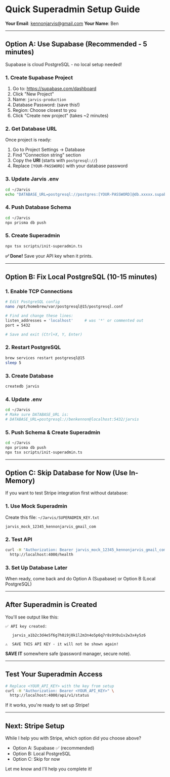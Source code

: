 # Quick Superadmin Setup Guide

**Your Email**: kennonjarvis@gmail.com
**Your Name**: Ben

---

## Option A: Use Supabase (Recommended - 5 minutes)

Supabase is cloud PostgreSQL - no local setup needed!

### 1. Create Supabase Project
1. Go to: https://supabase.com/dashboard
2. Click "New Project"
3. Name: `jarvis-production`
4. Database Password: (save this!)
5. Region: Choose closest to you
6. Click "Create new project" (takes ~2 minutes)

### 2. Get Database URL
Once project is ready:
1. Go to Project Settings → Database
2. Find "Connection string" section
3. Copy the **URI** (starts with `postgresql://`)
4. Replace `[YOUR-PASSWORD]` with your database password

### 3. Update Jarvis .env
```bash
cd ~/Jarvis
echo "DATABASE_URL=postgresql://postgres:[YOUR-PASSWORD]@db.xxxxx.supabase.co:5432/postgres" >> .env
```

### 4. Push Database Schema
```bash
cd ~/Jarvis
npx prisma db push
```

### 5. Create Superadmin
```bash
npx tsx scripts/init-superadmin.ts
```

**✅ Done!** Save your API key when it prints.

---

## Option B: Fix Local PostgreSQL (10-15 minutes)

### 1. Enable TCP Connections
```bash
# Edit PostgreSQL config
nano /opt/homebrew/var/postgresql@15/postgresql.conf

# Find and change these lines:
listen_addresses = 'localhost'     # was '*' or commented out
port = 5432

# Save and exit (Ctrl+X, Y, Enter)
```

### 2. Restart PostgreSQL
```bash
brew services restart postgresql@15
sleep 5
```

### 3. Create Database
```bash
createdb jarvis
```

### 4. Update .env
```bash
cd ~/Jarvis
# Make sure DATABASE_URL is:
# DATABASE_URL=postgresql://benkennon@localhost:5432/jarvis
```

### 5. Push Schema & Create Superadmin
```bash
cd ~/Jarvis
npx prisma db push
npx tsx scripts/init-superadmin.ts
```

---

## Option C: Skip Database for Now (Use In-Memory)

If you want to test Stripe integration first without database:

### 1. Use Mock Superadmin
Create this file: `~/Jarvis/SUPERADMIN_KEY.txt`
```
jarvis_mock_12345_kennonjarvis_gmail_com
```

### 2. Test API
```bash
curl -H "Authorization: Bearer jarvis_mock_12345_kennonjarvis_gmail_com" \
  http://localhost:4000/health
```

### 3. Set Up Database Later
When ready, come back and do Option A (Supabase) or Option B (Local PostgreSQL)

---

## After Superadmin is Created

You'll see output like this:
```
✅ API key created:

   jarvis_a1b2c3d4e5f6g7h8i9j0k1l2m3n4o5p6q7r8s9t0u1v2w3x4y5z6

⚠️  SAVE THIS API KEY - it will not be shown again!
```

**SAVE IT** somewhere safe (password manager, secure note).

---

## Test Your Superadmin Access

```bash
# Replace <YOUR_API_KEY> with the key from setup
curl -H "Authorization: Bearer <YOUR_API_KEY>" \
  http://localhost:4000/api/v1/status
```

If it works, you're ready to set up Stripe!

---

## Next: Stripe Setup

While I help you with Stripe, which option did you choose above?
- Option A: Supabase ✅ (recommended)
- Option B: Local PostgreSQL
- Option C: Skip for now

Let me know and I'll help you complete it!

